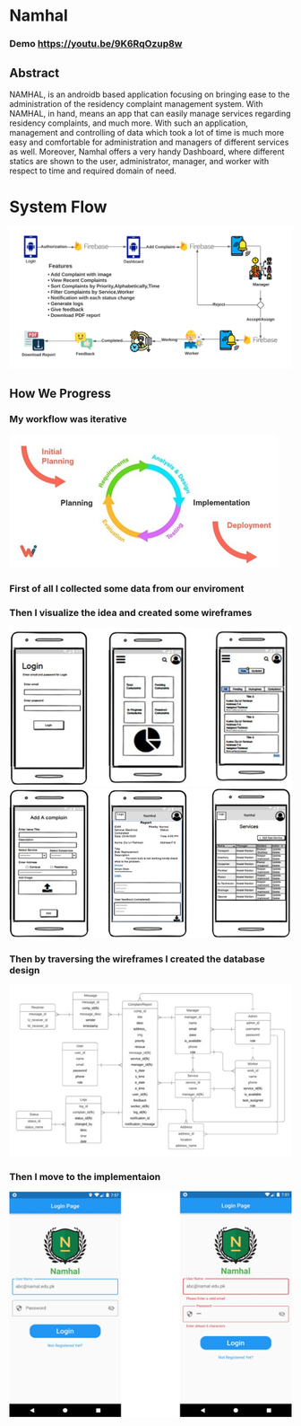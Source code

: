 # Namhal
### Demo https://youtu.be/9K6RqOzup8w
## Abstract
NAMHAL, is an androidb based application focusing on bringing ease to the administration of the residency complaint management system. With NAMHAL, in hand, means an app that can easily manage services regarding residency complaints, and much more. With such an application, management and controlling of data which took a lot of time is much more easy and comfortable for administration and managers of different services as well. Moreover, Namhal offers a very handy Dashboard, where different statics are shown to the user, administrator, manager, and worker with respect to time and required domain of need.
# System Flow
![](https://github.com/Zia-Ur-Rehman1/namhal/blob/master/images/System.png)
## How We Progress
### My workflow was iterative
![](https://github.com/Zia-Ur-Rehman1/namhal/blob/master/images/WorkFlow.jpg)
### First of all I collected some data from our enviroment
### Then I visualize the idea and created some wireframes
![](https://github.com/Zia-Ur-Rehman1/namhal/blob/master/images/wireframe.png)
![](https://github.com/Zia-Ur-Rehman1/namhal/blob/master/images/Wireframe2.png)
### Then by traversing the wireframes I created the database design
![](https://github.com/Zia-Ur-Rehman1/namhal/blob/master/images/db.jpg)
### Then I move to the implementaion
![](https://github.com/Zia-Ur-Rehman1/namhal/blob/master/images/login.png)
